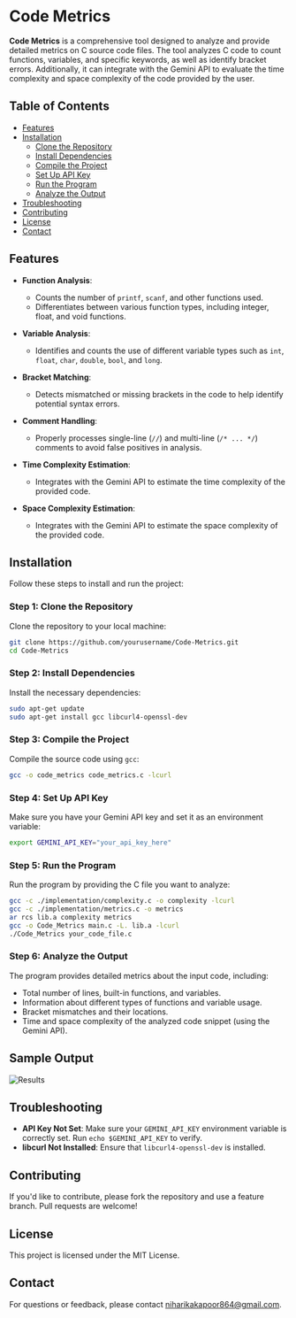 
# Code Metrics

**Code Metrics** is a comprehensive tool designed to analyze and provide detailed metrics on C source code files. The tool analyzes C code to count functions, variables, and specific keywords, as well as identify bracket errors. Additionally, it can integrate with the Gemini API to evaluate the time complexity and space complexity of the code provided by the user.

## Table of Contents

- [Features](#features)
- [Installation](#installation)
  - [Clone the Repository](#step-1-clone-the-repository)
  - [Install Dependencies](#step-2-install-dependencies)
  - [Compile the Project](#step-3-compile-the-project)
  - [Set Up API Key](#step-4-set-up-api-key)
  - [Run the Program](#step-5-run-the-program)
  - [Analyze the Output](#step-6-analyze-the-output)
- [Troubleshooting](#troubleshooting)
- [Contributing](#contributing)
- [License](#license)
- [Contact](#contact)

## Features

- **Function Analysis**:
  - Counts the number of `printf`, `scanf`, and other functions used.
  - Differentiates between various function types, including integer, float, and void functions.

- **Variable Analysis**:
  - Identifies and counts the use of different variable types such as `int`, `float`, `char`, `double`, `bool`, and `long`.

- **Bracket Matching**:
  - Detects mismatched or missing brackets in the code to help identify potential syntax errors.

- **Comment Handling**:
  - Properly processes single-line (`//`) and multi-line (`/* ... */`) comments to avoid false positives in analysis.

- **Time Complexity Estimation**:
  - Integrates with the Gemini API to estimate the time complexity of the provided code.

- **Space Complexity Estimation**:
  - Integrates with the Gemini API to estimate the space complexity of the provided code.

## Installation

Follow these steps to install and run the project:

### Step 1: Clone the Repository

Clone the repository to your local machine:

```sh
git clone https://github.com/yourusername/Code-Metrics.git
cd Code-Metrics
```

### Step 2: Install Dependencies

Install the necessary dependencies:

```sh
sudo apt-get update
sudo apt-get install gcc libcurl4-openssl-dev
```

### Step 3: Compile the Project

Compile the source code using `gcc`:

```sh
gcc -o code_metrics code_metrics.c -lcurl
```

### Step 4: Set Up API Key

Make sure you have your Gemini API key and set it as an environment variable:

```sh
export GEMINI_API_KEY="your_api_key_here"
```

### Step 5: Run the Program

Run the program by providing the C file you want to analyze:

```sh
gcc -c ./implementation/complexity.c -o complexity -lcurl
gcc -c ./implementation/metrics.c -o metrics
ar rcs lib.a complexity metrics
gcc -o Code_Metrics main.c -L. lib.a -lcurl
./Code_Metrics your_code_file.c
```


### Step 6: Analyze the Output

The program provides detailed metrics about the input code, including:

- Total number of lines, built-in functions, and variables.
- Information about different types of functions and variable usage.
- Bracket mismatches and their locations.
- Time and space complexity of the analyzed code snippet (using the Gemini API).

## Sample Output

![Results](https://github.com/user-attachments/assets/f716daa9-bb04-40a5-b17a-e471a9ac8900)

## Troubleshooting

- **API Key Not Set**: Make sure your `GEMINI_API_KEY` environment variable is correctly set. Run `echo $GEMINI_API_KEY` to verify.
- **libcurl Not Installed**: Ensure that `libcurl4-openssl-dev` is installed.

## Contributing

If you'd like to contribute, please fork the repository and use a feature branch. Pull requests are welcome!

## License

This project is licensed under the MIT License.

## Contact

For questions or feedback, please contact [niharikakapoor864@gmail.com](mailto:your.email@example.com).

